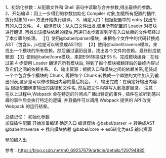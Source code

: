 1、初始化参数：从配置文件和 Shell 语句中读取与合并参数,得出最终的参数。
2、开始编译：用上一步得到的参数初始化 Compiler 对象,加载所有配置的插件,
   执行对象的 run 方法开始执行编译。
3、确定入口：根据配置中的 entry 找出所有的入口文件。
4、编译模块：从入口文件出发,调用所有配置的 Loader 对模块进行翻译,
   再找出该模块依赖的模块,再递归本步骤直到所有入口依赖的文件都经过了本步骤的处理。
【1】使用@babel/parser模块，来把各个文件中的代码转换成AST（包含js，js也是可以转换成AST的）
【2】使用@babel/traverse模块，来找出一个模块的所有依赖。然后通过遍历目录，找出各个文件的依赖。最终形成依赖图
【3】使用@babel/core模块，来把ES6转换成ES5
5、完成模块编译：在经过第 4 步使用 Loader 翻译完所有模块后,
   得到了每个模块被翻译后的最终内容以及它们之间的依赖关系。
6、输出资源：根据入口和模块之间的依赖关系,组装成一个个包含多个模块的 Chunk,
   再把每个 Chunk 转换成一个单独的文件加入到输出列表,这步是可以修改输出内容的最后机会。
7、输出完成：在确定好输出内容后,根据配置确定输出的路径和文件名,
   然后把文件内容写入到指定目录。
注意：在以上过程中,Webpack 会在特定的时间点广播出特定的事件 ,
插件在监听到感兴趣的事件后会执行特定的逻辑,
并且插件可以调用 Webpack 提供的 API 改变 Webpack 的运行结果。

总结记忆：
初始化参数  
加载插件配置
开始准备编译
确定入口
编译模块
    @babel/parser -> 转换成AST
    @babel/traverse -> 找出模块依赖
    @babel/core -> es6转化为es5
输出资源

参加编入出


参考：https://blog.csdn.net/m0_69257679/article/details/129794885
